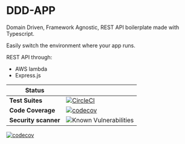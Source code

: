 
# DDD-APP

Domain Driven, Framework Agnostic, REST API boilerplate made with Typescript.

Easily switch the environment where your app runs.

REST API through:

- AWS lambda
- Express.js

| Status                                  |                                                               |
| ------------------------------------- | ----------------------------------------------------------------------- |
| **Test Suites**                          | [![CircleCI](https://dl.circleci.com/status-badge/img/gh/web2solutions/ddd-app/tree/main.svg?style=svg)](https://dl.circleci.com/status-badge/redirect/gh/web2solutions/ddd-app/tree/main) |
| **Code Coverage**               | [![codecov](https://codecov.io/gh/web2solutions/ddd-app/branch/main/graph/badge.svg?token=FIQF8KPQ64)](https://codecov.io/gh/web2solutions/ddd-app) |
| **Security scanner**     | ![Known Vulnerabilities](https://snyk.io/test/github/web2solutions/typescript-boilerplateg/badge.svg)                                         |

 [![codecov](https://codecov.io/gh/web2solutions/ddd-app/branch/main/graphs/tree.svg?token=FIQF8KPQ64)](https://codecov.io/gh/web2solutions/ddd-app)

